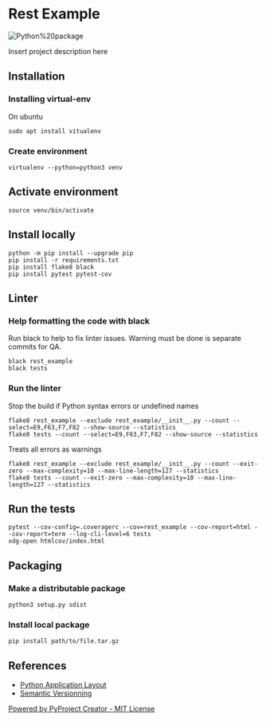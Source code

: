 # Rest Example

![Python%20package](https://github.com/soft-r-evolution/rest_example/workflows/Python%20package/badge.svg)

Insert project description here

## Installation

### Installing virtual-env

On ubuntu

```
sudo apt install vitualenv
```

### Create environment

```
virtualenv --python=python3 venv
```

## Activate environment

```
source venv/bin/activate
```

## Install locally

```
python -m pip install --upgrade pip
pip install -r requirements.txt
pip install flake8 black
pip install pytest pytest-cov
```

## Linter

### Help formatting the code with black

Run black to help to fix linter issues. Warning must be done is separate commits for QA.

```
black rest_example
black tests
```

### Run the linter

Stop the build if Python syntax errors or undefined names

```
flake8 rest_example --exclude rest_example/__init__.py --count --select=E9,F63,F7,F82 --show-source --statistics
flake8 tests --count --select=E9,F63,F7,F82 --show-source --statistics
```

Treats all errors as warnings

```
flake8 rest_example --exclude rest_example/__init__.py --count --exit-zero --max-complexity=10 --max-line-length=127 --statistics
flake8 tests --count --exit-zero --max-complexity=10 --max-line-length=127 --statistics
```

## Run the tests

```
pytest --cov-config=.coveragerc --cov=rest_example --cov-report=html --cov-report=term --log-cli-level=6 tests
xdg-open htmlcov/index.html
```

## Packaging

### Make a distributable package

```
python3 setup.py sdist
```

### Install local package

```
pip install path/to/file.tar.gz
```

## References

* [Python Application Layout](https://realpython.com/python-application-layouts/)
* [Semantic Versionning](https://semver.org/)

[Powered by PyProject Creator - MIT License](https://github.com/soft-r-evolutions/pyproject_creator)
